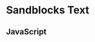# Sandblocks Text

<script>
  import "src/client/tree-sitter.js"
  import md5 from "./md5.min.js"
  window.md5= md5
  ""
</script>

<script>
  import  {SBParser, setConfig} from "./model.js"
  import {} from "./view.js";
  import {} from "./smalltalk.js";
  import {} from "./javascript.js";

//   // initialize language.... 
  var baseDir = lively.query(this, "lively-container").getDir()
  setConfig({baseURL: baseDir})
 
  var ui = await (
    <sb-extension-scope enable="smalltalkTools" disable="">
      <sb-editor text={`initialize

  true ifTrue: [2 + 2]`} language="smalltalk"></sb-editor>
    </sb-extension-scope>)
  ui 
  
  // var inspector = await lively.create("lively-inspector")
  // inspector.inspect(node)
  // inspector
</script>

## JavaScript

<script>
  var ui = await (
    <sb-extension-scope enable="smalltalkTools" disable="">
      <sb-editor text={`function foo(a) { return a * 2}`} language="javascript"></sb-editor>
    </sb-extension-scope>)
  ui 
  
  // var inspector = await lively.create("lively-inspector")
  // inspector.inspect(node)
  // inspector
</script>